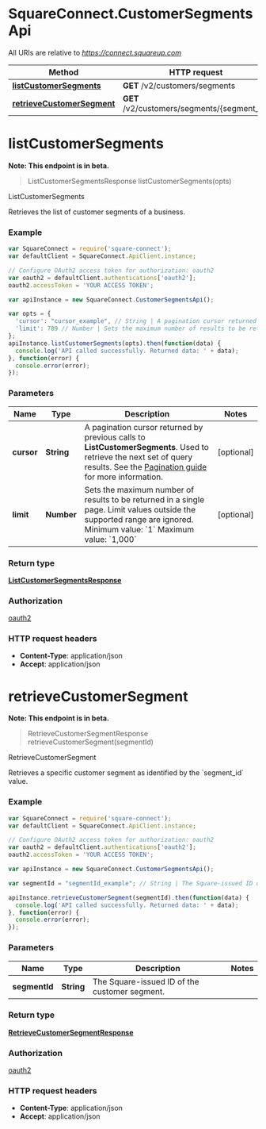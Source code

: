 # SquareConnect.CustomerSegmentsApi

All URIs are relative to *https://connect.squareup.com*

Method | HTTP request | Description
------------- | ------------- | -------------
[**listCustomerSegments**](CustomerSegmentsApi.md#listCustomerSegments) | **GET** /v2/customers/segments | ListCustomerSegments
[**retrieveCustomerSegment**](CustomerSegmentsApi.md#retrieveCustomerSegment) | **GET** /v2/customers/segments/{segment_id} | RetrieveCustomerSegment


<a name="listCustomerSegments"></a>
# **listCustomerSegments**
**Note: This endpoint is in beta.**
> ListCustomerSegmentsResponse listCustomerSegments(opts)

ListCustomerSegments

Retrieves the list of customer segments of a business.

### Example
```javascript
var SquareConnect = require('square-connect');
var defaultClient = SquareConnect.ApiClient.instance;

// Configure OAuth2 access token for authorization: oauth2
var oauth2 = defaultClient.authentications['oauth2'];
oauth2.accessToken = 'YOUR ACCESS TOKEN';

var apiInstance = new SquareConnect.CustomerSegmentsApi();

var opts = { 
  'cursor': "cursor_example", // String | A pagination cursor returned by previous calls to __ListCustomerSegments__. Used to retrieve the next set of query results.  See the [Pagination guide](https://developer.squareup.com/docs/docs/working-with-apis/pagination) for more information.
  'limit': 789 // Number | Sets the maximum number of results to be returned in a single page. Limit values outside the supported range are ignored.  Minimum value: `1` Maximum value: `1,000`
};
apiInstance.listCustomerSegments(opts).then(function(data) {
  console.log('API called successfully. Returned data: ' + data);
}, function(error) {
  console.error(error);
});

```

### Parameters

Name | Type | Description  | Notes
------------- | ------------- | ------------- | -------------
 **cursor** | **String**| A pagination cursor returned by previous calls to __ListCustomerSegments__. Used to retrieve the next set of query results.  See the [Pagination guide](https://developer.squareup.com/docs/docs/working-with-apis/pagination) for more information. | [optional] 
 **limit** | **Number**| Sets the maximum number of results to be returned in a single page. Limit values outside the supported range are ignored.  Minimum value: &#x60;1&#x60; Maximum value: &#x60;1,000&#x60; | [optional] 

### Return type

[**ListCustomerSegmentsResponse**](ListCustomerSegmentsResponse.md)

### Authorization

[oauth2](../README.md#oauth2)

### HTTP request headers

 - **Content-Type**: application/json
 - **Accept**: application/json

<a name="retrieveCustomerSegment"></a>
# **retrieveCustomerSegment**
**Note: This endpoint is in beta.**
> RetrieveCustomerSegmentResponse retrieveCustomerSegment(segmentId)

RetrieveCustomerSegment

Retrieves a specific customer segment as identified by the &#x60;segment_id&#x60; value.

### Example
```javascript
var SquareConnect = require('square-connect');
var defaultClient = SquareConnect.ApiClient.instance;

// Configure OAuth2 access token for authorization: oauth2
var oauth2 = defaultClient.authentications['oauth2'];
oauth2.accessToken = 'YOUR ACCESS TOKEN';

var apiInstance = new SquareConnect.CustomerSegmentsApi();

var segmentId = "segmentId_example"; // String | The Square-issued ID of the customer segment.

apiInstance.retrieveCustomerSegment(segmentId).then(function(data) {
  console.log('API called successfully. Returned data: ' + data);
}, function(error) {
  console.error(error);
});

```

### Parameters

Name | Type | Description  | Notes
------------- | ------------- | ------------- | -------------
 **segmentId** | **String**| The Square-issued ID of the customer segment. | 

### Return type

[**RetrieveCustomerSegmentResponse**](RetrieveCustomerSegmentResponse.md)

### Authorization

[oauth2](../README.md#oauth2)

### HTTP request headers

 - **Content-Type**: application/json
 - **Accept**: application/json

